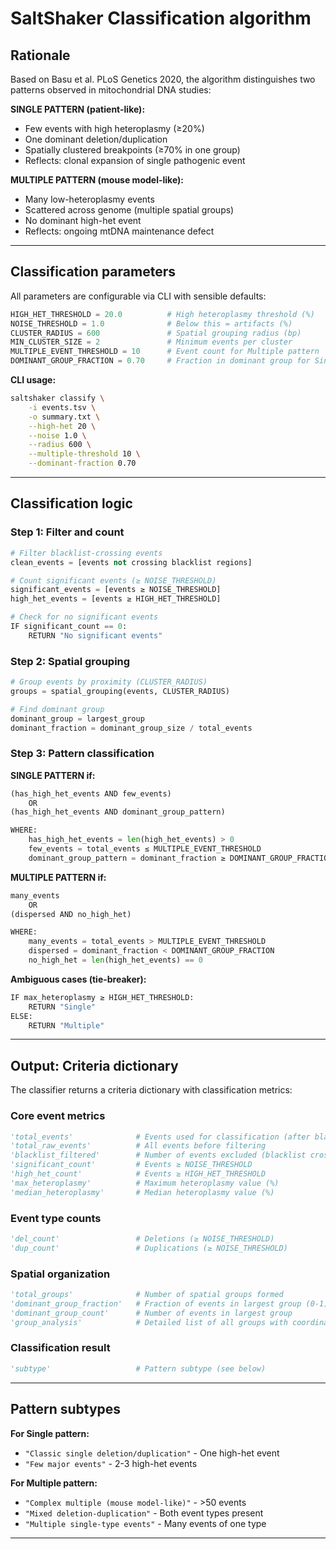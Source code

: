 # SaltShaker Classification algorithm

## Rationale

Based on Basu et al. PLoS Genetics 2020, the algorithm distinguishes two patterns observed in mitochondrial DNA studies:

**SINGLE PATTERN (patient-like):**

- Few events with high heteroplasmy (≥20%)
- One dominant deletion/duplication
- Spatially clustered breakpoints (≥70% in one group)
- Reflects: clonal expansion of single pathogenic event

**MULTIPLE PATTERN (mouse model-like):**

- Many low-heteroplasmy events
- Scattered across genome (multiple spatial groups)
- No dominant high-het event
- Reflects: ongoing mtDNA maintenance defect

---

## Classification parameters

All parameters are configurable via CLI with sensible defaults:

```python
HIGH_HET_THRESHOLD = 20.0          # High heteroplasmy threshold (%)
NOISE_THRESHOLD = 1.0              # Below this = artifacts (%)
CLUSTER_RADIUS = 600               # Spatial grouping radius (bp)
MIN_CLUSTER_SIZE = 2               # Minimum events per cluster
MULTIPLE_EVENT_THRESHOLD = 10      # Event count for Multiple pattern
DOMINANT_GROUP_FRACTION = 0.70     # Fraction in dominant group for Single (70%)
```

**CLI usage:**

```bash
saltshaker classify \
    -i events.tsv \
    -o summary.txt \
    --high-het 20 \
    --noise 1.0 \
    --radius 600 \
    --multiple-threshold 10 \
    --dominant-fraction 0.70
```

---

## Classification logic

### Step 1: Filter and count

```python
# Filter blacklist-crossing events
clean_events = [events not crossing blacklist regions]

# Count significant events (≥ NOISE_THRESHOLD)
significant_events = [events ≥ NOISE_THRESHOLD]
high_het_events = [events ≥ HIGH_HET_THRESHOLD]

# Check for no significant events
IF significant_count == 0:
    RETURN "No significant events"
```

### Step 2: Spatial grouping

```python
# Group events by proximity (CLUSTER_RADIUS)
groups = spatial_grouping(events, CLUSTER_RADIUS)

# Find dominant group
dominant_group = largest_group
dominant_fraction = dominant_group_size / total_events
```

### Step 3: Pattern classification

**SINGLE PATTERN if:**

```python
(has_high_het_events AND few_events) 
    OR 
(has_high_het_events AND dominant_group_pattern)

WHERE:
    has_high_het_events = len(high_het_events) > 0
    few_events = total_events ≤ MULTIPLE_EVENT_THRESHOLD
    dominant_group_pattern = dominant_fraction ≥ DOMINANT_GROUP_FRACTION
```

**MULTIPLE PATTERN if:**

```python
many_events 
    OR 
(dispersed AND no_high_het)

WHERE:
    many_events = total_events > MULTIPLE_EVENT_THRESHOLD
    dispersed = dominant_fraction < DOMINANT_GROUP_FRACTION
    no_high_het = len(high_het_events) == 0
```

**Ambiguous cases (tie-breaker):**

```python
IF max_heteroplasmy ≥ HIGH_HET_THRESHOLD:
    RETURN "Single"
ELSE:
    RETURN "Multiple"
```

---

## Output: Criteria dictionary

The classifier returns a criteria dictionary with classification metrics:

### Core event metrics

```python
'total_events'              # Events used for classification (after blacklist filtering)
'total_raw_events'          # All events before filtering
'blacklist_filtered'        # Number of events excluded (blacklist crossing)
'significant_count'         # Events ≥ NOISE_THRESHOLD
'high_het_count'            # Events ≥ HIGH_HET_THRESHOLD
'max_heteroplasmy'          # Maximum heteroplasmy value (%)
'median_heteroplasmy'       # Median heteroplasmy value (%)
```

### Event type counts

```python
'del_count'                 # Deletions (≥ NOISE_THRESHOLD)
'dup_count'                 # Duplications (≥ NOISE_THRESHOLD)
```

### Spatial organization

```python
'total_groups'              # Number of spatial groups formed
'dominant_group_fraction'   # Fraction of events in largest group (0-1)
'dominant_group_count'      # Number of events in largest group
'group_analysis'            # Detailed list of all groups with coordinates
```

### Classification result

```python
'subtype'                   # Pattern subtype (see below)
```

---

## Pattern subtypes

**For Single pattern:**

- `"Classic single deletion/duplication"` - One high-het event
- `"Few major events"` - 2-3 high-het events

**For Multiple pattern:**

- `"Complex multiple (mouse model-like)"` - >50 events
- `"Mixed deletion-duplication"` - Both event types present
- `"Multiple single-type events"` - Many events of one type

---